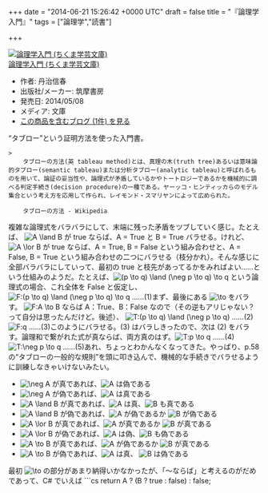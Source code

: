
+++
date = "2014-06-21 15:26:42 +0000 UTC"
draft = false
title = "『論理学入門』"
tags = ["論理学","読書"]

+++
<div class="hatena-asin-detail"><a href="http://www.amazon.co.jp/exec/obidos/ASIN/4480095187/bestylesnet-22/"><img src="http://ecx.images-amazon.com/images/I/41MbZmcBzNL._SL160_.jpg" class="hatena-asin-detail-image" alt="論理学入門 (ちくま学芸文庫)" title="論理学入門 (ちくま学芸文庫)"/></a><div class="hatena-asin-detail-info"><a href="http://www.amazon.co.jp/exec/obidos/ASIN/4480095187/bestylesnet-22/">論理学入門 (ちくま学芸文庫)</a><ul><li><span class="hatena-asin-detail-label">作者:</span> 丹治信春</li><li><span class="hatena-asin-detail-label">出版社/メーカー:</span> 筑摩書房</li><li><span class="hatena-asin-detail-label">発売日:</span> 2014/05/08</li><li><span class="hatena-asin-detail-label">メディア:</span> 文庫</li><li><a href="http://d.hatena.ne.jp/asin/4480095187/bestylesnet-22" target="_blank">この商品を含むブログ (1件) を見る</a></li></ul></div><div class="hatena-asin-detail-foot"></div></div>“タブロー”という証明方法を使った入門書。

    >
        タブローの方法(英 tableau method)とは、真理の木(truth tree)あるいは意味論的タブロー(semantic tableau)または分析タブロー(analytic tableau)と呼ばれるものを用いて、論証の妥当性や、論理式が矛盾しているかやトートロジーであるかを機械的に調べる判定手続き(decision procedure)の一種である。ヤーッコ・ヒンティッカらのモデル集合という考え方を応用して作られ、レイモンド・スマリヤンによって広められた。

        タブローの方法 - Wikipedia
    
複雑な論理式をバラバラにして、末端に残った矛盾をツブしていく感じ。たとえば、 <img src="http://chart.apis.google.com/chart?cht=tx&amp;chl=A%20%5Cland%20B" alt="A \land B"/> が true ならば、A = True と B = True バラせる。けれど、<img src="http://chart.apis.google.com/chart?cht=tx&amp;chl=A%20%5Clor%20B" alt="A \lor B"/> が true ならば、A = True, B = False という組み合わせと、A = False, B = True という組み合わせの二つにバラせる（枝分かれ）。そんな感じに全部バラバラにしていって、最初の true と枝先があってるかをみればよい……という仕組みのようだ。たとえば、<img src="http://chart.apis.google.com/chart?cht=tx&amp;chl=%28p%20%5Cto%20q%29%20%5Cland%20%28%5Cneg%20p%20%5Cto%20q%29%20%5Cto%20q" alt="(p \to q) \land (\neg p \to q) \to q"/> という論理式の場合、これ全体を False と仮定し、<img src="http://chart.apis.google.com/chart?cht=tx&amp;chl=F%3A%28p%20%5Cto%20q%29%20%5Cland%20%28%5Cneg%20p%20%5Cto%20q%29%20%5Cto%20q" alt="F:(p \to q) \land (\neg p \to q) \to q"/> ……(1)まず、最後にある <img src="http://chart.apis.google.com/chart?cht=tx&amp;chl=%5Cto" alt="\to"/> をバラす。 <img src="http://chart.apis.google.com/chart?cht=tx&amp;chl=F%3AA%20%5Cto%20B" alt="F:A \to B"/> ならば A：True、B：False なので（その逆もアリじゃない？　って自分は思ったんだけど。後述）、 <img src="http://chart.apis.google.com/chart?cht=tx&amp;chl=T%3A%28p%20%5Cto%20q%29%20%5Cland%20%28%5Cneg%20p%20%5Cto%20q%29%20" alt="T:(p \to q) \land (\neg p \to q) "/> ……(2)<img src="http://chart.apis.google.com/chart?cht=tx&amp;chl=F%3Aq" alt="F:q"/> ……(3)このようにバラせる。(3) はバラしきったので、次は (2) をバラす。論理和で繋がれた式が真ならば、両方真のはず。<img src="http://chart.apis.google.com/chart?cht=tx&amp;chl=T%3Ap%20%5Cto%20q%20" alt="T:p \to q "/> ……(4)<img src="http://chart.apis.google.com/chart?cht=tx&amp;chl=T%3A%5Cneg%20p%20%5Cto%20q%20" alt="T:\neg p \to q "/> ……(5)あれ、ちょっとわかんなくなってきた。やっぱり、p.58 の“タブローの一般的な規則”を頭に叩き込んで、機械的な手続きでバラせるように訓練しなきゃいけないみたい。

<ul>
<li><img src="http://chart.apis.google.com/chart?cht=tx&amp;chl=%20%5Cneg%20A" alt=" \neg A"/> が真であれば、<img src="http://chart.apis.google.com/chart?cht=tx&amp;chl=A" alt="A"/> は偽である</li>
<li><img src="http://chart.apis.google.com/chart?cht=tx&amp;chl=%20%5Cneg%20A" alt=" \neg A"/> が偽であれば、<img src="http://chart.apis.google.com/chart?cht=tx&amp;chl=A" alt="A"/> は真である</li>
<li><img src="http://chart.apis.google.com/chart?cht=tx&amp;chl=%20A%20%5Cland%20B" alt=" A \land B"/> が真であれば、<img src="http://chart.apis.google.com/chart?cht=tx&amp;chl=A" alt="A"/> は真、<img src="http://chart.apis.google.com/chart?cht=tx&amp;chl=B" alt="B"/> も真である</li>
<li><img src="http://chart.apis.google.com/chart?cht=tx&amp;chl=%20A%20%5Cland%20B" alt=" A \land B"/> が偽であれば、<img src="http://chart.apis.google.com/chart?cht=tx&amp;chl=A" alt="A"/> が偽であるか <img src="http://chart.apis.google.com/chart?cht=tx&amp;chl=B" alt="B"/> が偽である</li>
<li><img src="http://chart.apis.google.com/chart?cht=tx&amp;chl=%20A%20%5Clor%20B" alt=" A \lor B"/> が真であれば、<img src="http://chart.apis.google.com/chart?cht=tx&amp;chl=A" alt="A"/> が真であるか <img src="http://chart.apis.google.com/chart?cht=tx&amp;chl=B" alt="B"/> が真である</li>
<li><img src="http://chart.apis.google.com/chart?cht=tx&amp;chl=%20A%20%5Clor%20B" alt=" A \lor B"/> が偽であれば、<img src="http://chart.apis.google.com/chart?cht=tx&amp;chl=A" alt="A"/> は偽、<img src="http://chart.apis.google.com/chart?cht=tx&amp;chl=B" alt="B"/> も偽である</li>
<li><img src="http://chart.apis.google.com/chart?cht=tx&amp;chl=%20A%20%5Cto%20B" alt=" A \to B"/> が真であれば、<img src="http://chart.apis.google.com/chart?cht=tx&amp;chl=A" alt="A"/> が偽であるか <img src="http://chart.apis.google.com/chart?cht=tx&amp;chl=B" alt="B"/> が真である</li>
<li><img src="http://chart.apis.google.com/chart?cht=tx&amp;chl=%20A%20%5Cto%20B" alt=" A \to B"/> が偽であれば、<img src="http://chart.apis.google.com/chart?cht=tx&amp;chl=A" alt="A"/> は真、 <img src="http://chart.apis.google.com/chart?cht=tx&amp;chl=B" alt="B"/> は偽である</li>
</ul>最初 <img src="http://chart.apis.google.com/chart?cht=tx&amp;chl=%5Cto" alt="\to"/> の部分があまり納得いかなかったが、「～ならば」と考えるのがだめであって、C# でいえば
```cs
return A ? (B ? true : false) : false; 

```だと考えれば至極もっともだった。「“A ならば B”が真だったら、“A が真、B が偽”っていう組み合わせとその逆があるだろ」というわけじゃない。“A が偽”だった時点で評価は終わり、論理式自体が 偽 になる。よって、(4) と (5) はバラすときに分岐が発生する。先に (4) をバラす。<img src="http://chart.apis.google.com/chart?cht=tx&amp;chl=%5Cleft%5C%7B%5Cbegin%7Barray%7D%7Bl%7DF%3Ap%20%5C%5C%20T%3Aq%5Cend%7Barray%7D%5Cright." alt="\left\{\begin{array}{l}F:p \\ T:q\end{array}\right."/>後ろの分岐は (3) と矛盾するから閉じる。<img src="http://chart.apis.google.com/chart?cht=tx&amp;chl=F%3Ap" alt="F:p"/>……(6)次に (5) をバラす。<img src="http://chart.apis.google.com/chart?cht=tx&amp;chl=%5Cleft%5C%7B%5Cbegin%7Barray%7D%7Bl%7DF%3A%5Cneg%20p%20%5C%5C%20T%3Aq%5Cend%7Barray%7D%5Cright." alt="\left\{\begin{array}{l}F:\neg p \\ T:q\end{array}\right."/>さっきと同様、後ろの分岐は (3) と矛盾するから閉じる。<img src="http://chart.apis.google.com/chart?cht=tx&amp;chl=F%3A%5Cneg%20p" alt="F:\neg p"/>……(7)これは<img src="http://chart.apis.google.com/chart?cht=tx&amp;chl=T%3Ap" alt="T:p"/>……(7)にバラせるが、(6) と矛盾するので閉じる。よって、すべてが矛盾で閉じられたので、<img src="http://chart.apis.google.com/chart?cht=tx&amp;chl=F%3A%28p%20%5Cto%20q%29%20%5Cland%20%28%5Cneg%20p%20%5Cto%20q%29%20%5Cto%20q" alt="F:(p \to q) \land (\neg p \to q) \to q"/> は常に偽、つまり <img src="http://chart.apis.google.com/chart?cht=tx&amp;chl=%28p%20%5Cto%20q%29%20%5Cland%20%28%5Cneg%20p%20%5Cto%20q%29%20%5Cto%20q" alt="(p \to q) \land (\neg p \to q) \to q"/> は常に真（トートロジー）。おぉ……ちょっとだけわかった気がする。論理記号が、または・かつ・ならば・でない じゃなくて、単なる論理操作を表すモノに見えるまで訓練しないとだめだなぁ。


